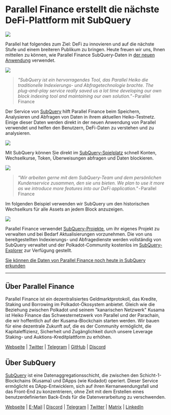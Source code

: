 # Parallel Finance erstellt die nächste DeFi-Plattform mit SubQuery

![](https://cdn-images-1.medium.com/max/1600/1*WcFjuL_ncmHpgzVhaXDUdg.png)

Parallel hat folgendes zum Ziel: DeFi zu innovieren und auf die nächste Stufe und einem breiteren Publikum zu bringen. Heute freuen wir uns, Ihnen mitteilen zu können, wie Parallel Finance SubQuery-Daten in [der neuen Anwendung](https://testnet.parallel.fi/#/overview) verwendet.

![](https://cdn-images-1.medium.com/max/1600/1*5Ru0mv1hq86BuBhGwsmoqQ.png)

> *"SubQuery ist ein hervorragendes Tool, das Parallel Heiko die traditionelle Indexierungs- und Abfragetechnologie brachte. The plug-and-play service really saved us a lot time developing our own block indexing tool and maintaining our own solution."* - Parallel Finance

Der Service von [SubQuery](https://subquery.network/) hilft Parallel Finance beim Speichern, Analysieren und Abfragen von Daten in ihrem aktuellen Heiko-Testnetz. Einige dieser Daten werden direkt in der neuen Anwendung von Parallel verwendet und helfen den Benutzern, DeFi-Daten zu verstehen und zu analysieren.

![](https://miro.medium.com/max/1200/1*Lmk8BvWg2YYTDZggHN82VQ.gif)

Mit SubQuery können Sie direkt im [SubQuery-Spielplatz](https://explorer.subquery.network/subquery/parallel-finance/parallel-finance) schnell Konten, Wechselkurse, Token, Überweisungen abfragen und Daten blockieren.

![](https://cdn-images-1.medium.com/max/1600/1*FDRgez-G26x1DkWqCkORMQ.png)

> *"Wir arbeiten gerne mit dem SubQuery-Team und dem persönlichen Kundenservice zusammen, den sie uns bieten. We plan to use it more as we introduce more features into our DeFi application."* - Parallel Finance

Im folgenden Beispiel verwenden wir SubQuery um den historischen Wechselkurs für alle Assets an jedem Block anzuzeigen.

![](https://cdn-images-1.medium.com/max/1600/1*yctQKMNqdOnICNblJk9njw.png)

Parallel Finance verwendet [SubQuery-Projekte](https://project.subquery.network/), um ihr eigenes Projekt zu verwalten und bei Bedarf Aktualisierungen vorzunehmen. Die von uns bereitgestellten Indexierungs- und Abfragedienste werden vollständig von SubQuery verwaltet und der Polkadot-Community kostenlos im [SubQuery-Explorer](https://explorer.subquery.network/) zur Verfügung gestellt.

[Sie können die Daten von Parallel Finance noch heute in SubQuery erkunden](https://explorer.subquery.network/subquery/parallel-finance/parallel-finance)

---

## Über Parallel Finance

Parallel Finance ist ein dezentralisiertes Geldmarktprotokoll, das Kredite, Staking und Borrowing im Polkadot-Ökosystem anbietet. Gleich wie die Beziehung zwischen Polkadot und seinem "kanarischen Netzwerk" Kusama ist Heiko Finance das Schwesternetzwerk von Parallel und der Parachain, die wir hoffentlich auf der Kusama-Blockchain starten werden. Wir bauen für eine dezentrale Zukunft auf, die es der Community ermöglicht, die Kapitaleffizienz, Sicherheit und Zugänglichkeit durch unsere Leverage Staking- und Auktions-Kreditplattform zu erhöhen.

[Webseite](https://parallel.fi/) | [Twitter](https://twitter.com/ParallelFi) | [Telegram](https://t.me/parallelfi) | [GitHub](https://parallelfinance.medium.com/) | [Discord](https://github.com/parallel-finance/parallel-dapp/blob/master/parallel.gif)

## Über SubQuery

[SubQuery](https://subquery.network/) ist eine Datenaggregationsschicht, die zwischen den Schicht-1-Blockchains (Kusama) und DApps (wie Kodadot) operiert. Dieser Service ermöglicht es DApp-Entwicklern, sich auf ihren Kernanwendungsfall und das Front-End zu konzentrieren, ohne Zeit mit dem Erstellen eines benutzerdefinierten Back-Ends für die Datenverarbeitung zu verschwenden.

[Webseite](https://subquery.network/) | [E-Mail](mailto:hello@subquery.network) | [Discord](https://discord.com/invite/78zg8aBSMG) | [Telegram](https://t.me/subquerynetwork) | [Twitter](https://twitter.com/subquerynetwork) | [Matrix](https://matrix.to/#/#subquery:matrix.org) | [LinkedIn](https://www.linkedin.com/company/subquery)
